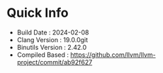 # Quick Info
* Build Date : 2024-02-08
* Clang Version : 19.0.0git
* Binutils Version : 2.42.0
* Compiled Based : https://github.com/llvm/llvm-project/commit/ab92f627
